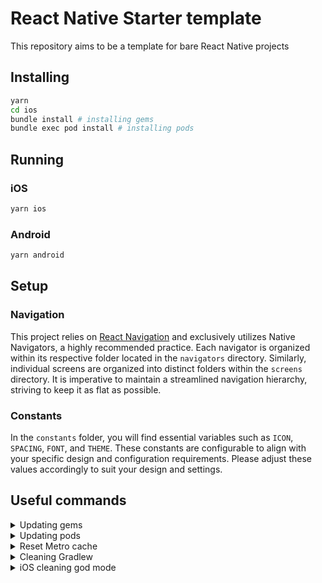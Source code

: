 # React Native Starter template

This repository aims to be a template for bare React Native projects

## Installing

```bash
yarn
cd ios
bundle install # installing gems
bundle exec pod install # installing pods
```

## Running

### iOS

```bash
yarn ios
```

### Android

```bash
yarn android
```

## Setup

### Navigation

This project relies on [React Navigation](https://reactnavigation.org) and exclusively utilizes Native Navigators, a highly recommended practice. Each navigator is organized within its respective folder located in the `navigators` directory. Similarly, individual screens are organized into distinct folders within the `screens` directory. It is imperative to maintain a streamlined navigation hierarchy, striving to keep it as flat as possible.

### Constants

In the `constants` folder, you will find essential variables such as `ICON`, `SPACING`, `FONT`, and `THEME`. These constants are configurable to align with your specific design and configuration requirements. Please adjust these values accordingly to suit your design and settings.

## Useful commands

<details>
<summary>Updating gems</summary>

```bash
cd ios
bundle update
```

</details>

<details>
<summary>Updating pods</summary>

```bash
cd ios
bundle exec pod install --repo-update
```

</details>

<details>
<summary>Reset Metro cache</summary>

```bash
yarn start --reset-cache
```

</details>

<details>
<summary>Cleaning Gradlew</summary>

```bash
cd android
./gradlew clean
```

</details>

<details>
<summary>iOS cleaning god mode</summary>

If it's not enough run the [clean-rn](https://github.com/mrousavy/clean-rn) CLI tool

```bash
rm -rf node_modules
rm -rf vendor
yarn
cd ios
rm -rf build
rm -rf Pods
rm -f Podfile.lock
```

</details>
